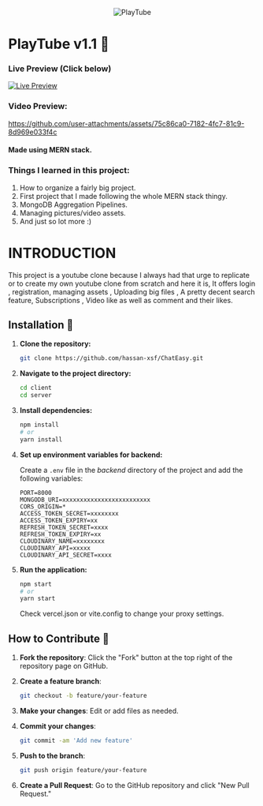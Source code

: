 
<p align="center">
  <img src = "https://github.com/user-attachments/assets/d961a607-a420-4adc-aa3d-326fe150e611" alt = "PlayTube"/>
</p>






# PlayTube v1.1 🔴 
### Live Preview (Click below)

[![Live Preview](https://img.shields.io/badge/Live%20Preview-PlayTubeX-red?style=for-the-badge)](https://play-tubex.vercel.app/)

### Video Preview:
https://github.com/user-attachments/assets/75c86ca0-7182-4fc7-81c9-8d969e033f4c

#### Made using MERN stack.

### Things I learned in this project:
1. How to organize a fairly big project.
2. First project that I made following the whole MERN stack thingy.
3. MongoDB Aggregation Pipelines.
4. Managing pictures/video assets.
5. And just so lot more :)


# INTRODUCTION 
This project is a youtube clone because I always had that urge to replicate or to create my own youtube clone from scratch and here it is, It offers login , registration, managing assets , Uploading big files , A pretty decent search feature, Subscriptions , Video like as well as comment and their likes.

## Installation 🚀

1. **Clone the repository:**

    ```bash
    git clone https://github.com/hassan-xsf/ChatEasy.git
    ```

2. **Navigate to the project directory:**

    ```bash
    cd client
    cd server
    ```

3. **Install dependencies:**

    ```bash
    npm install
    # or
    yarn install
    ```

4. **Set up environment variables for backend:**

    Create a `.env` file in the *backend* directory of the project and add the following variables:

    ```env
    PORT=8000
    MONGODB_URI=xxxxxxxxxxxxxxxxxxxxxxxxx
    CORS_ORIGIN=*
    ACCESS_TOKEN_SECRET=xxxxxxxx
    ACCESS_TOKEN_EXPIRY=xx
    REFRESH_TOKEN_SECRET=xxxx
    REFRESH_TOKEN_EXPIRY=xx
    CLOUDINARY_NAME=xxxxxxxx
    CLOUDINARY_API=xxxxx
    CLOUDINARY_API_SECRET=xxxx
    ```

5. **Run the application:**

    ```bash
    npm start
    # or
    yarn start
    ```

    Check vercel.json or vite.config to change your proxy settings.

## How to Contribute 🤝

1. **Fork the repository**: Click the "Fork" button at the top right of the repository page on GitHub.

2. **Create a feature branch**:

    ```bash
    git checkout -b feature/your-feature
    ```

3. **Make your changes**: Edit or add files as needed.

4. **Commit your changes**:

    ```bash
    git commit -am 'Add new feature'
    ```

5. **Push to the branch**:

    ```bash
    git push origin feature/your-feature
    ```

6. **Create a Pull Request**: Go to the GitHub repository and click "New Pull Request."


